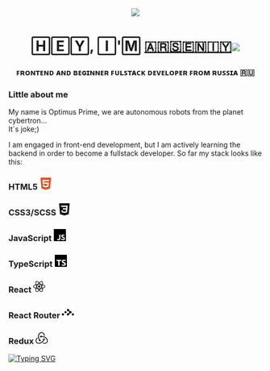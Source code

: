 <div id="header" align="center">
  <img src="https://media3.giphy.com/media/v1.Y2lkPTc5MGI3NjExb2VuOWl5eTNwaWV0anU5OTIxeTNmN2I4ZWltcWZreWRodGQ3cDZrMyZlcD12MV9pbnRlcm5hbF9naWZfYnlfaWQmY3Q9Zw/3oKIPnAiaMCws8nOsE/giphy.webp" width="100"/>
</div>

<h1 align="center"> 🄷🄴🅈, 🄸'🄼 <a href="https://vk.com/kachudayo" target="_blank">🇦​​🇷​​🇸​​🇪​​🇳​​🇮​​🇾​</a> 
<img src="https://github.com/blackcater/blackcater/raw/main/images/Hi.gif" height="32"/></h1>
<h3 align="center">​
ꜰʀᴏɴᴛᴇɴᴅ ᴀɴᴅ ʙᴇɢɪɴɴᴇʀ ꜰᴜʟꜱᴛᴀᴄᴋ ᴅᴇᴠᴇʟᴏᴘᴇʀ ꜰʀᴏᴍ ʀᴜꜱꜱɪᴀ​ 🇷🇺
</h3>
<div>
  <h3>Little about me</h3>
  <p>My name is Optimus Prime, we are autonomous robots from the planet cybertron...<br>It`s joke;)</p>
  <p>
    I am engaged in front-end development, but I am actively learning the backend in order to become a fullstack developer. So far my stack looks like this:
  </p>
  <h3>HTML5 <img width='24' src='./mediaFiles/html5.svg'/></h3>
  <h3>CSS3/SCSS <img width='24' src='./mediaFiles/css3.svg'/></h3>
  <h3>JavaScript <img width='24' src='./mediaFiles/javascript.svg'/></h3>
  <h3>TypeScript <img width='24' src='./mediaFiles/typescript.svg'/></h3>
  <h3>React <img width='24' src='./mediaFiles/react.svg'/></h3>
  <h3>React Router <img  width='24'src='./mediaFiles/reactrouter.svg'/></h3>
  <h3>Redux <img width='24' src='./mediaFiles/redux.svg'/></h3>
</div>


<a align='center' href="https://git.io/typing-svg"><img src="https://readme-typing-svg.herokuapp.com?font=Roboto+slab&weight=500&size=25&pause=1000&color=226BF7&width=600&lines=It%60s+more+interesting+to+develop" alt="Typing SVG" /></a>

<!--
**KachuriruDayo/KachuriruDayo** is a ✨ _special_ ✨ repository because its `README.md` (this file) appears on your GitHub profile.

Here are some ideas to get you started:

- 🔭 I’m currently working on ...
- 🌱 I’m currently learning ...
- 👯 I’m looking to collaborate on ...
- 🤔 I’m looking for help with ...
- 💬 Ask me about ...
- 📫 How to reach me: ...
- 😄 Pronouns: ...
- ⚡ Fun fact: ...
-->
